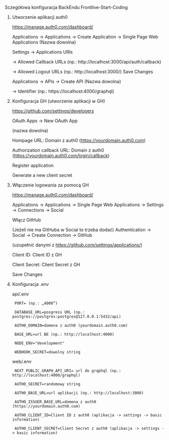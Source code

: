 Sczegółowa konfiguracja BackEndu Frontlive-Start-Coding

1. Utworzenie aplikacji auth0

   https://manage.auth0.com/dashboard/

   Applications -> Applications -> Create Application -> Single Page Web Applications (Nazwa dowolna)

   Settings -> Applications URls

   -> Allowed Callback URLs (np.: http://localhost:3000/api/auth/callback)

   -> Allowed Logout URLs (np.: http://localhost:3000/)
   Save Changes

   Applications -> APIs -> Create API (Nazwa dowolna)

   -> Identifier (np.: https://localhost:4000/graphql)


2. Konfiguracja GH (utworzenie aplikacji w GH)

   https://github.com/settings/developers

   OAuth Apps -> New OAuth App

   (nazwa dowolna)

   Hompage URL: Domain z auth0 (https://yourdomain.auth0.com)

   Authorization callback URL: Domain z auth0 (https://yourdomain.auth0.com/login/callback)

   Register application

   Generate a new client secret


3. Włączenie logowania za pomocą GH

   https://manage.auth0.com/dashboard/

   Applications -> Applications -> Single Page Web Applications -> Settings -> Connections -> Social

   Włącz GitHub

   (Jeżeli nie ma GitHuba w Social to trzeba dodać)
   Authentication -> Social -> Create Connection -> GitHub

   (uzupełnić danymi z https://github.com/settings/applications/)

   Client ID: Client ID z GH

   Client Secret: Client Secret z GH

   Save Changes


4. Konfiguracja .env

   api/.env

        PORT= (np.: „4000”)

        DATABASE_URL=posgress URL (np.: postgres://postgres:postgres@127.0.0.1:5432/api)

        AUTH0_DOMAIN=domena z auth0 (yourdomain.auth0.com)

        BASE_URL=url BE (np.: http://localhost:4000)

        NODE_ENV="development"

        WEBHOOK_SECRET=dowolny string

   web/.env

        NEXT_PUBLIC_GRAPH_API_URI= url do grqphql (np.: http://localhost:4000/graphql)

        AUTH0_SECRET=randomowy string

        AUTH0_BASE_URL=url aplikacji (np.: http://localhost:3000)

        AUTH0_ISSUER_BASE_URL=domena z auth0 (https://yourdomain.auth0.com)

        AUTH0_CLIENT_ID=Client ID z auth0 (aplikacja -> settings -> basic information)

        AUTH0_CLIENT_SECRET=Client Secret z auth0 (aplikacja -> settings -> basic information)